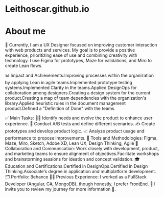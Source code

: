 # Leithoscar.github.io

# About me

👋 Currently, I am a UX Designer focused on improving customer interaction with web products and services. My goal is to provide a positive experience, prioritizing ease of use and combining creativity with technology. I use Figma for prototypes, Maze for validations, and Miro to create Lean flows.

📊 Impact and Achievements:Improving processes within the organization by applying Lean in agile teams.Implemented prototype testing systems.Implemented Clarity in the teams.Applied DesignOps for collaboration among designers.Creating a design system for the current product.Creating a map of team dependencies with the organization's library.Applied heuristic rules in the document management product.Defined a "Definition of Done" with the teams.

✅ Main Tasks:
🕵️‍♂️ Identify needs and evolve the product to enhance user experience.
📐 Conduct A/B tests and define different scenarios.
✍️ Create prototypes and develop product logic.
📈 Analyze product usage and performance to propose improvements.
🔧 Tools and Methodologies: 
Figma, Maze, Miro, Sketch, Adobe XD, Lean UX, Design Thinking, Agile
🤝 Collaboration and Communication: Work closely with development, product, and marketing teams to ensure alignment of objectives.Facilitate workshops and brainstorming sessions for ideation and concept validation.
🎓 Education and Certifications:Certified in DesignOps.Certified in Design Thinking.Associate's degree in application and multiplatform development.
🗂️ Portfolio: Behance
👨‍💻 Previous Experience: I worked as a FullStack Developer (Angular, C#, MongoDB), though honestly, I prefer FrontEnd.
🍭 I invite you to review my journey for more information 🙏.
